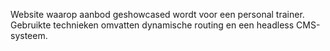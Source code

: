 Website waarop aanbod geshowcased wordt voor een personal trainer. Gebruikte technieken omvatten dynamische routing en een headless CMS-systeem.
